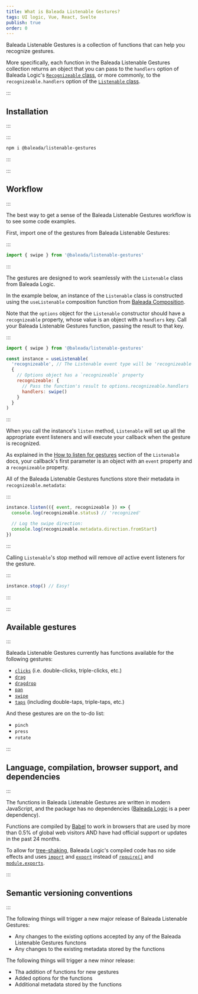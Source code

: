 ```yaml
---
title: What is Baleada Listenable Gestures?
tags: UI logic, Vue, React, Svelte
publish: true
order: 0
---
```


Baleada Listenable Gestures is a collection of functions that can help you recognize gestures.

More specifically, each function in the Baleada Listenable Gestures collection returns an object that you can pass to the `handlers` option of Baleada Logic's [`Recognizeable` class](/docs/logic/classes/Recognizeable), or more commonly, to the `recognizeable.handlers` option of the [`Listenable` class](/docs/logic/classes/listenable).


:::
## Installation
:::

:::
```bash
npm i @baleada/listenable-gestures
```
:::


:::
## Workflow
:::

The best way to get a sense of the Baleada Listenable Gestures workflow is to see some code examples.

First, import one of the gestures from Baleada Listenable Gestures:

:::
```js
import { swipe } from '@baleada/listenable-gestures'
```
:::

The gestures are designed to work seamlessly with the `Listenable` class from Baleada Logic. 

In the example below, an instance of the `Listenable` class is  constructed using the `useListenable` composition function from [Baleada Composition](/docs/composition).

Note that the `options` object for the `Listenable` constructor should have a `recognizeable` property, whose value is an object with a `handlers` key. Call your Baleada Listenable Gestures function, passing the result to that key.

:::
```js
import { swipe } from '@baleada/listenable-gestures'

const instance = useListenable(
  'recognizeable', // The Listenable event type will be 'recognizeable'
  {
    // Options object has a `recognizeable` property 
    recognizeable: { 
      // Pass the function's result to options.recognizeable.handlers
      handlers: swipe()
    }
  }
)
```
:::

When you call the instance's `listen` method, `Listenable` will set up all the appropriate event listeners and will execute your callback when the gesture is recognized.

As explained in the [How to listen for gestures](/docs/logic/classes/listenable#how-to-listen-for-gestures) section of the `Listenable` docs, your callback's first parameter is an object with an `event` property and a `recognizeable` property.

All of the Baleada Listenable Gestures functions store their metadata in `recognizeable.metadata`:

:::
```js
instance.listen(({ event, recognizeable }) => {
  console.log(recognizeable.status) // 'recognized'

  // Log the swipe direction:
  console.log(recognizeable.metadata.direction.fromStart)
})
```
:::

Calling `Listenable`'s stop method will remove _all_ active event listeners for the gesture.

:::
```js
instance.stop() // Easy!
```
:::


:::
## Available gestures
:::

Baleada Listenable Gestures currently has functions available for the following gestures:

- [`clicks`](/docs/listenable-gestures/functions/clicks) (i.e. double-clicks, triple-clicks, etc.)
- [`drag`](/docs/listenable-gestures/functions/drag)
- [`dragdrop`](/docs/listenable-gestures/functions/dragdrop)
- [`pan`](/docs/listenable-gestures/functions/pan)
- [`swipe`](/docs/listenable-gestures/functions/swipe)
- [`taps`](/docs/listenable-gestures/functions/taps) (including double-taps, triple-taps, etc.)

And these gestures are on the to-do list:
- `pinch`
- `press`
- `rotate`


:::
## Language, compilation, browser support, and dependencies
:::

The functions in Baleada Listenable Gestures are written in modern JavaScript, and the package has no dependencies ([Baleada Logic](/docs/logic) is a peer dependency).

Functions are compiled by [Babel](https://babeljs.io) to work in browsers that are used by more than 0.5% of global web visitors AND have had official support or updates in the past 24 months.

To allow for [tree-shaking](https://webpack.js.org/guides/tree-shaking/), Baleada Logic's compiled code has no side effects and uses [`import`](https://developer.mozilla.org/en-US/docs/Web/JavaScript/Reference/Statements/import) and [`export`](https://developer.mozilla.org/en-US/docs/Web/JavaScript/Reference/Statements/export) instead of [`require()`](https://nodejs.org/api/modules.html#modules_require_id) and [`module.exports`](https://nodejs.org/api/modules.html#modules_module_exports).


:::
## Semantic versioning conventions
:::

The following things will trigger a new major release of Baleada Listenable Gestures:
- Any changes to the existing options accepted by any of the Baleada Listenable Gestures functons
- Any changes to the existing metadata stored by the functions

The following things will trigger a new minor release:
- Tha addition of functions for new gestures
- Added options for the functions
- Additional metadata stored by the functions